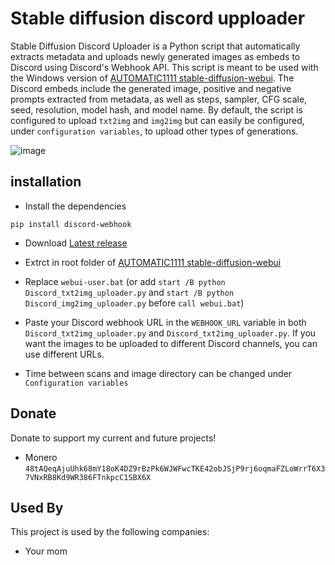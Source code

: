 # Stable diffusion discord upploader

Stable Diffusion Discord Uploader is a Python script that automatically extracts metadata and uploads newly generated images as embeds to Discord using Discord's Webhook API. This script is meant to be used with the Windows version of [AUTOMATIC1111 stable-diffusion-webui](https://github.com/AUTOMATIC1111/stable-diffusion-webui). The Discord embeds include the generated image, positive and negative prompts extracted from metadata, as well as steps, sampler, CFG scale, seed, resolution, model hash, and model name. By default, the script is configured to upload `txt2img` and `img2img` but can easily be configured, under `configuration variables`, to upload other types of generations.



![image](https://github.com/Harren06/Stable-diffusion-discord-upploader/blob/main/image.png)

## installation
- Install the dependencies
```
pip install discord-webhook
``` 
- Download [Latest release](https://github.com/Harren06/Stable-diffusion-discord-upploader/releases/latest)
- Extrct in root folder of [AUTOMATIC1111 stable-diffusion-webui](https://github.com/AUTOMATIC1111/stable-diffusion-webui)
- Replace `webui-user.bat` (or add `start /B python Discord_txt2img_uploader.py` and `start /B python Discord_img2img_uploader.py` before `call webui.bat`)
- Paste your Discord webhook URL in the `WEBHOOK_URL` variable in both `Discord_txt2img_uploader.py` and `Discord_txt2img_uploader.py`. If you want the images to be uploaded to different Discord channels, you can use different URLs.

- Time between scans and image directory can be changed under `Configuration variables`

## Donate
Donate to support my current and future projects!
- Monero `48tAQeqAjuUhk68mY18oK4DZ9rBzPk6WJWFwcTKE42obJSjP9rj6oqmaFZLoWrrT6X37VNxRB8Kd9WR386FTnkpcC1SBX6X`

## Used By

This project is used by the following companies:

- Your mom
